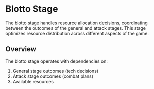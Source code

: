 # Blotto Stage

The blotto stage handles resource allocation decisions, coordinating between the outcomes of the general and attack stages. This stage optimizes resource distribution across different aspects of the game.

## Overview

The blotto stage operates with dependencies on:
1. General stage outcomes (tech decisions)
2. Attack stage outcomes (combat plans)
3. Available resources
